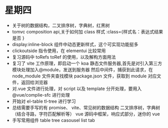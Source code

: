 # 星期四

- 关于树的数据结构，二叉排序树，字典树，红黑树
- tomvc composition api,关于如何加 class 样式 :class={样式名：表达式结果是否 }
- display:inline-block 组件中动态更新样式，这个可实现功能挺多
- clickoutside 指令使用，在 elementui 比较常用
- 复习源码中 toRefs toRef 的使用，以及解构方面用法
- 复习了 vite 工作原理，即启动一个 koa 静态文件服务器,首先是对引入第三方模块处理加入@module，发送到服务器 然后中间件，捕获到此请求，在 node_module 文件夹查找模块 package.json 文件，获取到 module 对应文件，返回给浏览器
- 对.vue 文件进行处理，对 script 以及 template 分开处理，要用入@vue/complie-sfc 进行处理
- 开始对 el-table tl-tree 进行学习
- 总结需要手写的有 promise、 vite、常见树的数据结构 二叉排序树，字典树 （结合寻路，字符匹配解析等）
  vue 源码中框架，响应式部分，迷你的 vue
- 手写常用组件 table tree casousel list tab
